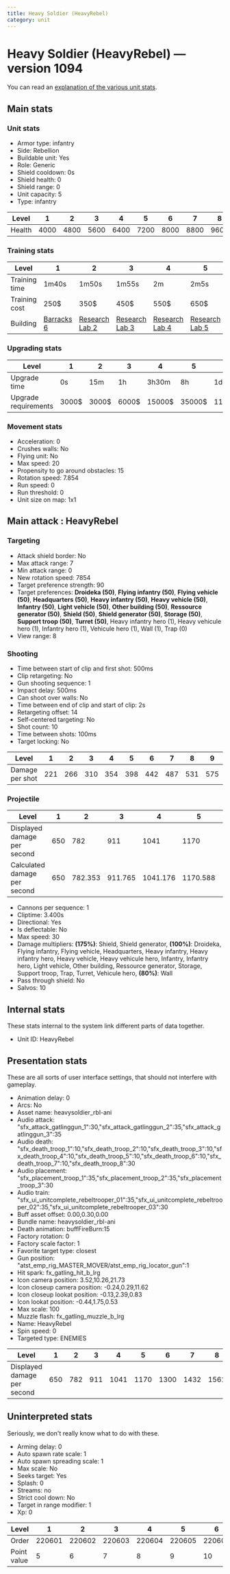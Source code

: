 ```yaml
---
title: Heavy Soldier (HeavyRebel)
category: unit
---
```


# Heavy Soldier (HeavyRebel) — version 1094

You can read an [explanation  of the various unit stats](unitexplained.md).

## Main stats

### Unit stats

  * Armor type: infantry
  * Side: Rebellion
  * Buildable unit: Yes
  * Role: Generic
  * Shield cooldown: 0s
  * Shield health: 0
  * Shield range: 0
  * Unit capacity: 5
  * Type: infantry

|Level |1   |2   |3   |4   |5   |6   |7   |8   |9    |10   |
|------|----|----|----|----|----|----|----|----|-----|-----|
|Health|4000|4800|5600|6400|7200|8000|8800|9600|10400|12000|


### Training stats

|Level        |1                               |2                                     |3                                     |4                                     |5                                     |6                                     |7                                     |8                                     |9                                     |10                                     |
|-------------|--------------------------------|--------------------------------------|--------------------------------------|--------------------------------------|--------------------------------------|--------------------------------------|--------------------------------------|--------------------------------------|--------------------------------------|---------------------------------------|
|Training time|1m40s                           |1m50s                                 |1m55s                                 |2m                                    |2m5s                                  |2m10s                                 |2m15s                                 |2m20s                                 |2m25s                                 |2m30s                                  |
|Training cost|250$                            |350$                                  |450$                                  |550$                                  |650$                                  |750$                                  |850$                                  |1000$                                 |1050$                                 |1150$                                  |
|Building     |[Barracks 6](rebelBarracks.html)|[Research Lab 2](rebelOffenseLab.html)|[Research Lab 3](rebelOffenseLab.html)|[Research Lab 4](rebelOffenseLab.html)|[Research Lab 5](rebelOffenseLab.html)|[Research Lab 6](rebelOffenseLab.html)|[Research Lab 7](rebelOffenseLab.html)|[Research Lab 8](rebelOffenseLab.html)|[Research Lab 9](rebelOffenseLab.html)|[Research Lab 10](rebelOffenseLab.html)|


### Upgrading stats

|Level               |1    |2    |3    |4     |5     |6      |7      |8      |9       |10      |
|--------------------|-----|-----|-----|------|------|-------|-------|-------|--------|--------|
|Upgrade time        |0s   |15m  |1h   |3h30m |8h    |1d     |2d     |3d12h  |5d      |1w2d    |
|Upgrade requirements|3000$|3000$|6000$|15000$|35000$|115000$|175000$|350000$|1000000$|2000000$|


### Movement stats

  * Acceleration: 0
  * Crushes walls: No
  * Flying unit: No
  * Max speed: 20
  * Propensity to go around obstacles: 15
  * Rotation speed: 7.854
  * Run speed: 0
  * Run threshold: 0
  * Unit size on map: 1x1

## Main attack : HeavyRebel

### Targeting

  * Attack shield border: No
  * Max attack range: 7
  * Min attack range: 0
  * New rotation speed: 7854
  * Target preference strength: 90
  * Target preferences: **Droideka (50)**, **Flying infantry (50)**, **Flying vehicle (50)**, **Headquarters (50)**, **Heavy infantry (50)**, **Heavy vehicle (50)**, **Infantry (50)**, **Light vehicle (50)**, **Other building (50)**, **Ressource generator (50)**, **Shield (50)**, **Shield generator (50)**, **Storage (50)**, **Support troop (50)**, **Turret (50)**, Heavy infantry hero (1), Heavy vehicule hero (1), Infantry hero (1), Vehicule hero (1), Wall (1), Trap (0)
  * View range: 8

### Shooting

  * Time between start of clip and first shot: 500ms
  * Clip retargeting: No
  * Gun shooting sequence: 1
  * Impact delay: 500ms
  * Can shoot over walls: No
  * Time between end of clip and start of clip: 2s
  * Retargeting offset: 14
  * Self-centered targeting: No
  * Shot count: 10
  * Time between shots: 100ms
  * Target locking: No

|Level          |1  |2  |3  |4  |5  |6  |7  |8  |9  |10 |
|---------------|---|---|---|---|---|---|---|---|---|---|
|Damage per shot|221|266|310|354|398|442|487|531|575|663|


### Projectile

|Level                       |1  |2      |3      |4       |5       |6   |7       |8       |9       |10  |
|----------------------------|---|-------|-------|--------|--------|----|--------|--------|--------|----|
|Displayed damage per second |650|782    |911    |1041    |1170    |1300|1432    |1561    |1691    |1950|
|Calculated damage per second|650|782.353|911.765|1041.176|1170.588|1300|1432.353|1561.765|1691.176|1950|


  * Cannons per sequence: 1
  * Cliptime: 3.400s
  * Directional: Yes
  * Is deflectable: No
  * Max speed: 30
  * Damage multipliers: **(175%)**: Shield, Shield generator, **(100%)**: Droideka, Flying infantry, Flying vehicle, Headquarters, Heavy infantry, Heavy infantry hero, Heavy vehicle, Heavy vehicule hero, Infantry, Infantry hero, Light vehicle, Other building, Ressource generator, Storage, Support troop, Trap, Turret, Vehicule hero, **(80%)**: Wall
  * Pass through shield: No
  * Salvos: 10

## Internal stats

These stats internal to the system link different parts of data together.

  * Unit ID: HeavyRebel

## Presentation stats

These are all sorts of user interface settings, that should not interfere with gameplay.

  * Animation delay: 0
  * Arcs: No
  * Asset name: heavysoldier_rbl-ani
  * Audio attack: "sfx_attack_gatlinggun_1":30,"sfx_attack_gatlinggun_2":35,"sfx_attack_gatlinggun_3":35
  * Audio death: "sfx_death_troop_1":10,"sfx_death_troop_2":10,"sfx_death_troop_3":10,"sfx_death_troop_4":10,"sfx_death_troop_5":10,"sfx_death_troop_6":10,"sfx_death_troop_7":10,"sfx_death_troop_8":30
  * Audio placement: "sfx_placement_troop_1":35,"sfx_placement_troop_2":35,"sfx_placement_troop_3":30
  * Audio train: "sfx_ui_unitcomplete_rebeltrooper_01":35,"sfx_ui_unitcomplete_rebeltrooper_02":35,"sfx_ui_unitcomplete_rebeltrooper_03":30
  * Buff asset offset: 0.00,0.30,0.00
  * Bundle name: heavysoldier_rbl-ani
  * Death animation: buffFireBurn:15
  * Factory rotation: 0
  * Factory scale factor: 1
  * Favorite target type: closest
  * Gun position: "atst_emp_rig_MASTER_MOVER/atst_emp_rig_locator_gun":1
  * Hit spark: fx_gatling_hit_b_lrg
  * Icon camera position: 3.52,10.26,21.73
  * Icon closeup camera position: -0.24,0.29,11.62
  * Icon closeup lookat position: -0.13,2.39,0.83
  * Icon lookat position: -0.44,1.75,0.53
  * Max scale: 100
  * Muzzle flash: fx_gatling_muzzle_b_lrg
  * Name: HeavyRebel
  * Spin speed: 0
  * Targeted type: ENEMIES

|Level                      |1  |2  |3  |4   |5   |6   |7   |8   |9   |10  |
|---------------------------|---|---|---|----|----|----|----|----|----|----|
|Displayed damage per second|650|782|911|1041|1170|1300|1432|1561|1691|1950|


## Uninterpreted stats

Seriously, we don't really know what to do with these.

  * Arming delay: 0
  * Auto spawn rate scale: 1
  * Auto spawn spreading scale: 1
  * Max scale: No
  * Seeks target: Yes
  * Splash: 0
  * Streams: no
  * Strict cool down: No
  * Target in range modifier: 1
  * Xp: 0

|Level      |1     |2     |3     |4     |5     |6     |7     |8     |9     |10    |
|-----------|------|------|------|------|------|------|------|------|------|------|
|Order      |220601|220602|220603|220604|220605|220606|220607|220608|220609|220610|
|Point value|5     |6     |7     |8     |9     |10    |11    |12    |13    |15    |


